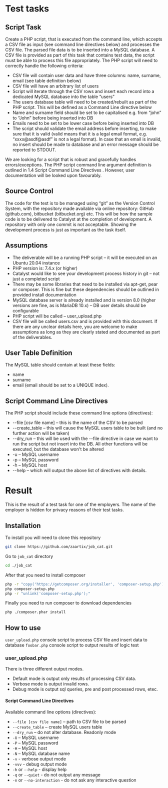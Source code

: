 # Test tasks
## Script Task
Create a PHP script, that is executed from the command line, which accepts a CSV file as input (see command
line directives below) and processes the CSV file. The parsed file data is to be inserted into a MySQL database.
A CSV file is provided as part of this task that contains test data, the script must be able to process this file
appropriately.
The PHP script will need to correctly handle the following criteria:
- CSV file will contain user data and have three columns: name, surname, email (see table
definition below)
- CSV file will have an arbitrary list of users
- Script will iterate through the CSV rows and insert each record into a dedicated MySQL
database into the table “users”
- The users database table will need to be created/rebuilt as part of the PHP script. This will be
defined as a Command Line directive below
- Name and surname field should be set to be capitalised e.g. from “john” to “John” before being
inserted into DB
- Emails need to be set to be lower case before being inserted into DB
- The script should validate the email address before inserting, to make sure that it is valid (valid
means that it is a legal email format, e.g. “xxxx@asdf@asdf” is not a legal format). In case that
an email is invalid, no insert should be made to database and an error message should be
reported to STDOUT.

We are looking for a script that is robust and gracefully handles errors/exceptions.
The PHP script command line argument definition is outlined in 1.4 Script Command Line Directives .
However, user documentation will be looked upon favourably.

## Source Control
The code for the test is to be managed using “git” as the Version Control System, with the repository made
available via online repository: GitHub (github.com), bitbucket (bitbucket.org) etc. This will be how the sample
code is to be delivered to Catalyst at the completion of development.
A repository with only one commit is not acceptable. Showing the development process is just as important as
the task itself.

## Assumptions
- The deliverable will be a running PHP script – it will be executed on an Ubuntu 20.04 instance
- PHP version is: 7.4.x (or higher)
- Catalyst would like to see your development process history in git – not just a completed
script
- There may be some libraries that need to be installed via apt-get, pear or composer. This is
fine but these dependencies should be outlined in provided install documentation
- MySQL database server is already installed and is version 8.0 (higher versions are fine, as is
MariaDB 10.x) – DB user details should be configurable
- PHP script will be called – user_upload.php
- CSV file will be called users.csv and is provided with this document.
If there are any unclear details here, you are welcome to make assumptions as long as they are clearly stated
and documented as part of the deliverables.

## User Table Definition
The MySQL table should contain at least these fields:
- name
- surname
- email (email should be set to a UNIQUE index).

## Script Command Line Directives
The PHP script should include these command line options (directives):
- --file [csv file name] – this is the name of the CSV to be parsed
- --create_table – this will cause the MySQL users table to be built (and no further action will be taken)
- --dry_run – this will be used with the --file directive in case we want to run the script but not insert into the DB. All other functions will be executed, but the database won't be altered
- -u – MySQL username
- -p – MySQL password
- -h – MySQL host
- --help – which will output the above list of directives with details.

# Result
This is the result of a test task for one of the employers. The name of the employer is hidden for privacy reasons of their test tasks.

## Installation

To install you will need to clone this repository
```bash
git clone https://github.com/zaartix/job_cat.git
```
Go to `job_cat` directory
```bash
cd ./job_cat
```
After that you need to install composer
```bash
php -r "copy('https://getcomposer.org/installer', 'composer-setup.php');"
php composer-setup.php
php -r "unlink('composer-setup.php');"
```
Finally you need to run composer to download dependencies
```bash
php ./composer.phar install
```
## How to use
`user_upload.php` console script to process CSV file and insert data to database
`foobar.php` console script to output results of logic test

### user_upload.php
There is three different output modes. 
- Default mode is output only results of processing CSV data. 
- Verbose mode is output invalid rows. 
- Debug mode is output sql queries, pre and post processed rows, etec.

#### Script Command Line Directives

Available command line options (directives):
- `--file [csv file name]` – path to CSV file to be parsed
- `--create_table` – create MySQL users table
- `--dry_run` – do not alter database. Readonly mode
- `-U` – MySQL username
- `-P` – MySQL password
- `-H` – MySQL host
- `-N` – MySQL database name
- `-v` - verbose output mode
- `-vvv` - debug output mode
- `-h` or `--help` - display help
- `-q` or `--quiet` - do not output any message
- `-n` or `--no-interaction` - do not ask any interactive question

